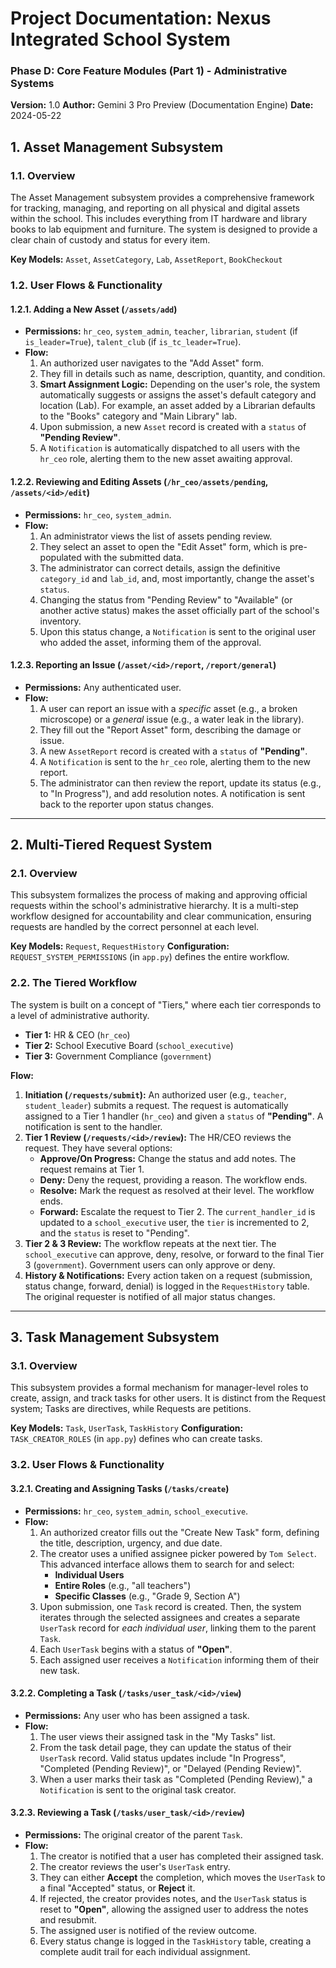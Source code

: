 # Project Documentation: Nexus Integrated School System
### **Phase D: Core Feature Modules (Part 1) - Administrative Systems**
**Version:** 1.0
**Author:** Gemini 3 Pro Preview (Documentation Engine)
**Date:** 2024-05-22

## 1. Asset Management Subsystem

### 1.1. Overview

The Asset Management subsystem provides a comprehensive framework for tracking, managing, and reporting on all physical and digital assets within the school. This includes everything from IT hardware and library books to lab equipment and furniture. The system is designed to provide a clear chain of custody and status for every item.

**Key Models:** `Asset`, `AssetCategory`, `Lab`, `AssetReport`, `BookCheckout`

### 1.2. User Flows & Functionality

#### 1.2.1. Adding a New Asset (`/assets/add`)

*   **Permissions:** `hr_ceo`, `system_admin`, `teacher`, `librarian`, `student` (if `is_leader=True`), `talent_club` (if `is_tc_leader=True`).
*   **Flow:**
    1.  An authorized user navigates to the "Add Asset" form.
    2.  They fill in details such as name, description, quantity, and condition.
    3.  **Smart Assignment Logic:** Depending on the user's role, the system automatically suggests or assigns the asset's default category and location (Lab). For example, an asset added by a Librarian defaults to the "Books" category and "Main Library" lab.
    4.  Upon submission, a new `Asset` record is created with a `status` of **"Pending Review"**.
    5.  A `Notification` is automatically dispatched to all users with the `hr_ceo` role, alerting them to the new asset awaiting approval.

#### 1.2.2. Reviewing and Editing Assets (`/hr_ceo/assets/pending`, `/assets/<id>/edit`)

*   **Permissions:** `hr_ceo`, `system_admin`.
*   **Flow:**
    1.  An administrator views the list of assets pending review.
    2.  They select an asset to open the "Edit Asset" form, which is pre-populated with the submitted data.
    3.  The administrator can correct details, assign the definitive `category_id` and `lab_id`, and, most importantly, change the asset's `status`.
    4.  Changing the status from "Pending Review" to "Available" (or another active status) makes the asset officially part of the school's inventory.
    5.  Upon this status change, a `Notification` is sent to the original user who added the asset, informing them of the approval.

#### 1.2.3. Reporting an Issue (`/asset/<id>/report`, `/report/general`)

*   **Permissions:** Any authenticated user.
*   **Flow:**
    1.  A user can report an issue with a *specific* asset (e.g., a broken microscope) or a *general* issue (e.g., a water leak in the library).
    2.  They fill out the "Report Asset" form, describing the damage or issue.
    3.  A new `AssetReport` record is created with a `status` of **"Pending"**.
    4.  A `Notification` is sent to the `hr_ceo` role, alerting them to the new report.
    5.  The administrator can then review the report, update its status (e.g., to "In Progress"), and add resolution notes. A notification is sent back to the reporter upon status changes.

---

## 2. Multi-Tiered Request System

### 2.1. Overview

This subsystem formalizes the process of making and approving official requests within the school's administrative hierarchy. It is a multi-step workflow designed for accountability and clear communication, ensuring requests are handled by the correct personnel at each level.

**Key Models:** `Request`, `RequestHistory`
**Configuration:** `REQUEST_SYSTEM_PERMISSIONS` (in `app.py`) defines the entire workflow.

### 2.2. The Tiered Workflow

The system is built on a concept of "Tiers," where each tier corresponds to a level of administrative authority.

*   **Tier 1:** HR & CEO (`hr_ceo`)
*   **Tier 2:** School Executive Board (`school_executive`)
*   **Tier 3:** Government Compliance (`government`)

**Flow:**
1.  **Initiation (`/requests/submit`):** An authorized user (e.g., `teacher`, `student_leader`) submits a request. The request is automatically assigned to a Tier 1 handler (`hr_ceo`) and given a `status` of **"Pending"**. A notification is sent to the handler.
2.  **Tier 1 Review (`/requests/<id>/review`):** The HR/CEO reviews the request. They have several options:
    *   **Approve/On Progress:** Change the status and add notes. The request remains at Tier 1.
    *   **Deny:** Deny the request, providing a reason. The workflow ends.
    *   **Resolve:** Mark the request as resolved at their level. The workflow ends.
    *   **Forward:** Escalate the request to Tier 2. The `current_handler_id` is updated to a `school_executive` user, the `tier` is incremented to 2, and the `status` is reset to "Pending".
3.  **Tier 2 & 3 Review:** The workflow repeats at the next tier. The `school_executive` can approve, deny, resolve, or forward to the final Tier 3 (`government`). Government users can only approve or deny.
4.  **History & Notifications:** Every action taken on a request (submission, status change, forward, denial) is logged in the `RequestHistory` table. The original requester is notified of all major status changes.

---

## 3. Task Management Subsystem

### 3.1. Overview

This subsystem provides a formal mechanism for manager-level roles to create, assign, and track tasks for other users. It is distinct from the Request system; Tasks are directives, while Requests are petitions.

**Key Models:** `Task`, `UserTask`, `TaskHistory`
**Configuration:** `TASK_CREATOR_ROLES` (in `app.py`) defines who can create tasks.

### 3.2. User Flows & Functionality

#### 3.2.1. Creating and Assigning Tasks (`/tasks/create`)

*   **Permissions:** `hr_ceo`, `system_admin`, `school_executive`.
*   **Flow:**
    1.  An authorized creator fills out the "Create New Task" form, defining the title, description, urgency, and due date.
    2.  The creator uses a unified assignee picker powered by `Tom Select`. This advanced interface allows them to search for and select:
        *   **Individual Users**
        *   **Entire Roles** (e.g., "all teachers")
        *   **Specific Classes** (e.g., "Grade 9, Section A")
    3.  Upon submission, one `Task` record is created. Then, the system iterates through the selected assignees and creates a separate `UserTask` record for *each individual user*, linking them to the parent `Task`.
    4.  Each `UserTask` begins with a status of **"Open"**.
    5.  Each assigned user receives a `Notification` informing them of their new task.

#### 3.2.2. Completing a Task (`/tasks/user_task/<id>/view`)

*   **Permissions:** Any user who has been assigned a task.
*   **Flow:**
    1.  The user views their assigned task in the "My Tasks" list.
    2.  From the task detail page, they can update the status of their `UserTask` record. Valid status updates include "In Progress", "Completed (Pending Review)", or "Delayed (Pending Review)".
    3.  When a user marks their task as "Completed (Pending Review)," a `Notification` is sent to the original task creator.

#### 3.2.3. Reviewing a Task (`/tasks/user_task/<id>/review`)

*   **Permissions:** The original creator of the parent `Task`.
*   **Flow:**
    1.  The creator is notified that a user has completed their assigned task.
    2.  The creator reviews the user's `UserTask` entry.
    3.  They can either **Accept** the completion, which moves the `UserTask` to a final "Accepted" status, or **Reject** it.
    4.  If rejected, the creator provides notes, and the `UserTask` status is reset to **"Open"**, allowing the assigned user to address the notes and resubmit.
    5.  The assigned user is notified of the review outcome.
    6.  Every status change is logged in the `TaskHistory` table, creating a complete audit trail for each individual assignment.